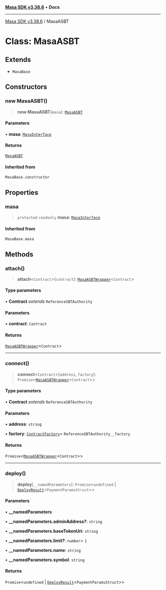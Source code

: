 [**Masa SDK v3.38.6**](../README.md) • **Docs**

***

[Masa SDK v3.38.6](../globals.md) / MasaASBT

# Class: MasaASBT

## Extends

- `MasaBase`

## Constructors

### new MasaASBT()

> **new MasaASBT**(`masa`): [`MasaASBT`](MasaASBT.md)

#### Parameters

• **masa**: [`MasaInterface`](../interfaces/MasaInterface.md)

#### Returns

[`MasaASBT`](MasaASBT.md)

#### Inherited from

`MasaBase.constructor`

## Properties

### masa

> `protected` `readonly` **masa**: [`MasaInterface`](../interfaces/MasaInterface.md)

#### Inherited from

`MasaBase.masa`

## Methods

### attach()

> **attach**\<`Contract`\>(`contract`): [`MasaASBTWrapper`](MasaASBTWrapper.md)\<`Contract`\>

#### Type parameters

• **Contract** *extends* `ReferenceSBTAuthority`

#### Parameters

• **contract**: `Contract`

#### Returns

[`MasaASBTWrapper`](MasaASBTWrapper.md)\<`Contract`\>

***

### connect()

> **connect**\<`Contract`\>(`address`, `factory`): `Promise`\<[`MasaASBTWrapper`](MasaASBTWrapper.md)\<`Contract`\>\>

#### Type parameters

• **Contract** *extends* `ReferenceSBTAuthority`

#### Parameters

• **address**: `string`

• **factory**: [`ContractFactory`](ContractFactory.md)= `ReferenceSBTAuthority__factory`

#### Returns

`Promise`\<[`MasaASBTWrapper`](MasaASBTWrapper.md)\<`Contract`\>\>

***

### deploy()

> **deploy**(`__namedParameters`): `Promise`\<`undefined` \| [`DeployResult`](../interfaces/DeployResult.md)\<`PaymentParamsStruct`\>\>

#### Parameters

• **\_\_namedParameters**

• **\_\_namedParameters.adminAddress?**: `string`

• **\_\_namedParameters.baseTokenUri**: `string`

• **\_\_namedParameters.limit?**: `number`= `1`

• **\_\_namedParameters.name**: `string`

• **\_\_namedParameters.symbol**: `string`

#### Returns

`Promise`\<`undefined` \| [`DeployResult`](../interfaces/DeployResult.md)\<`PaymentParamsStruct`\>\>
